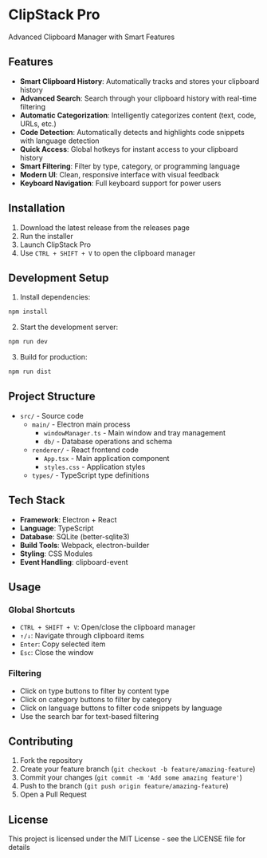 # ClipStack Pro

Advanced Clipboard Manager with Smart Features

## Features

- **Smart Clipboard History**: Automatically tracks and stores your clipboard history
- **Advanced Search**: Search through your clipboard history with real-time filtering
- **Automatic Categorization**: Intelligently categorizes content (text, code, URLs, etc.)
- **Code Detection**: Automatically detects and highlights code snippets with language detection
- **Quick Access**: Global hotkeys for instant access to your clipboard history
- **Smart Filtering**: Filter by type, category, or programming language
- **Modern UI**: Clean, responsive interface with visual feedback
- **Keyboard Navigation**: Full keyboard support for power users

## Installation

1. Download the latest release from the releases page
2. Run the installer
3. Launch ClipStack Pro
4. Use `CTRL + SHIFT + V` to open the clipboard manager

## Development Setup

1. Install dependencies:
```bash
npm install
```

2. Start the development server:
```bash
npm run dev
```

3. Build for production:
```bash
npm run dist
```

## Project Structure

- `src/` - Source code
  - `main/` - Electron main process
    - `windowManager.ts` - Main window and tray management
    - `db/` - Database operations and schema
  - `renderer/` - React frontend code
    - `App.tsx` - Main application component
    - `styles.css` - Application styles
  - `types/` - TypeScript type definitions

## Tech Stack

- **Framework**: Electron + React
- **Language**: TypeScript
- **Database**: SQLite (better-sqlite3)
- **Build Tools**: Webpack, electron-builder
- **Styling**: CSS Modules
- **Event Handling**: clipboard-event

## Usage

### Global Shortcuts
- `CTRL + SHIFT + V`: Open/close the clipboard manager
- `↑/↓`: Navigate through clipboard items
- `Enter`: Copy selected item
- `Esc`: Close the window

### Filtering
- Click on type buttons to filter by content type
- Click on category buttons to filter by category
- Click on language buttons to filter code snippets by language
- Use the search bar for text-based filtering

## Contributing

1. Fork the repository
2. Create your feature branch (`git checkout -b feature/amazing-feature`)
3. Commit your changes (`git commit -m 'Add some amazing feature'`)
4. Push to the branch (`git push origin feature/amazing-feature`)
5. Open a Pull Request

## License

This project is licensed under the MIT License - see the LICENSE file for details
